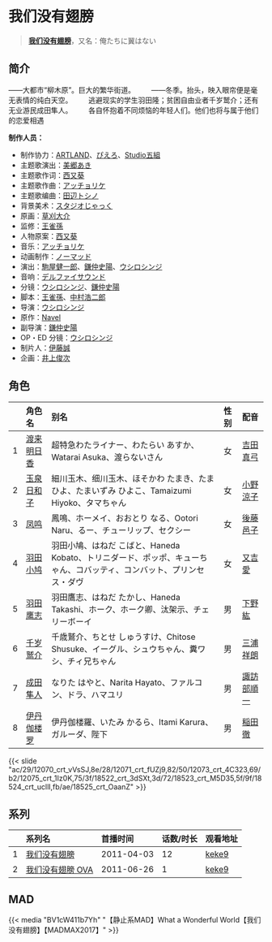 # 我们没有翅膀


> <u>**[我们没有翅膀](https://bgm.tv/subject/10213)**</u>，又名：俺たちに翼はない

## 简介

——大都市“柳木原”。巨大的繁华街道。
　　——冬季。抬头，映入眼帘便是毫无表情的纯白天空。
　　逃避现实的学生羽田隆；贫困自由业者千岁鹫介；还有无业游民成田隼人。
　　各自怀抱着不同烦恼的年轻人们。他们也将与属于他们的恋爱相遇

**制作人员：**
- 制作协力：[ARTLAND](https://bgm.tv/person/7118)、[ぴえろ](https://bgm.tv/person/320)、[Studio五組](https://bgm.tv/person/7316)
- 主题歌演出：[美郷あき](https://bgm.tv/person/6507)
- 主题歌作词：[西又葵](https://bgm.tv/person/2565)
- 主题歌作曲：[アッチョリケ](https://bgm.tv/person/2744)
- 主题歌编曲：[田辺トシノ](https://bgm.tv/person/14418)
- 背景美术：[スタジオじゃっく](https://bgm.tv/person/11891)
- 原画：[草刈大介](https://bgm.tv/person/13336)
- 监修：[王雀孫](https://bgm.tv/person/6189)
- 人物原案：[西又葵](https://bgm.tv/person/2565)
- 音乐：[アッチョリケ](https://bgm.tv/person/2744)
- 动画制作：[ノーマッド](https://bgm.tv/person/3118)
- 演出：[駒屋健一郎](https://bgm.tv/person/16096)、[鎌仲史陽](https://bgm.tv/person/13521)、[ウシロシンジ](https://bgm.tv/person/11565)
- 音响：[デルファイサウンド](https://bgm.tv/person/29859)
- 分镜：[ウシロシンジ](https://bgm.tv/person/11565)、[鎌仲史陽](https://bgm.tv/person/13521)
- 脚本：[王雀孫](https://bgm.tv/person/6189)、[中村浩二郎](https://bgm.tv/person/13235)
- 导演：[ウシロシンジ](https://bgm.tv/person/11565)
- 原作：[Navel](https://bgm.tv/person/2743)
- 副导演：[鎌仲史陽](https://bgm.tv/person/13521)
- OP・ED 分镜：[ウシロシンジ](https://bgm.tv/person/11565)
- 制片人：[伊藤誠](https://bgm.tv/person/8868)
- 企画：[井上俊次](https://bgm.tv/person/963)

## 角色

|     |   角色名   |   别名  | 性别 |  配音  |
|:--- |:------  |:----      |:---  |:--   |
| 1 | [渡来明日香](https://bgm.tv/character/12070) | 超特急わたライナー、わたらい あすか、Watarai Asuka、渡らないさん | 女 | [吉田真弓](https://bgm.tv/person/5926) |
| 2 | [玉泉日和子](https://bgm.tv/character/12071) | 細川玉木、细川玉木、ほそかわ たまき、たまひよ、たまいずみ ひよこ、Tamaizumi Hiyoko、タマちゃん | 女 | [小野涼子](https://bgm.tv/person/4727) |
| 3 | [凤鸣](https://bgm.tv/character/12073) | 鳳鳴、ホーメイ、おおとり なる、Ootori Naru、るー、チューリップ、セクシー | 女 | [後藤邑子](https://bgm.tv/person/4514) |
| 4 | [羽田小鸠](https://bgm.tv/character/12075) | 羽田小鳩、はねだ こばと、Haneda Kobato、トリニダード、ポッポ、キューちゃん、コバッティ、コンバット、プリンセス・ダヴ | 女 | [又吉愛](https://bgm.tv/person/5013) |
| 5 | [羽田鹰志](https://bgm.tv/character/18522) | 羽田鷹志、はねだ たかし、Haneda Takashi、ホーク、ホーク卿、汰架示、チェリーボーイ | 男 | [下野紘](https://bgm.tv/person/4262) |
| 6 | [千岁鹫介](https://bgm.tv/character/18523) | 千歳鷲介、ちとせ しゅうすけ、Chitose Shusuke、イーグル、シュウちゃん、糞ワシ、チィ兄ちゃん | 男 | [三浦祥朗](https://bgm.tv/person/4304) |
| 7 | [成田隼人](https://bgm.tv/character/18524) | なりた はやと、Narita Hayato、ファルコン、ドラ、ハマユリ | 男 | [諏訪部順一](https://bgm.tv/person/3864) |
| 8 | [伊丹伽楼罗](https://bgm.tv/character/18525) | 伊丹伽楼羅、いたみ かるら、Itami Karura、ガルーダ、陛下 | 男 | [稲田徹](https://bgm.tv/person/4373) |

{{< slide "ac/29/12070_crt_vVsSJ,8e/28/12071_crt_fUZj9,82/50/12073_crt_4C323,69/b2/12075_crt_1Iz0K,75/3f/18522_crt_3dSXt,3d/72/18523_crt_M5D35,5f/9f/18524_crt_ucllI,fb/ae/18525_crt_OaanZ" >}}

## 系列

|     | 系列名        | 首播时间       | 话数/时长 | 观看地址                                                    |
| :-- | :--------- | :--------- | :---- | :------------------------------------------------------ |
| 1   |[我们没有翅膀](https://bgm.tv/subject/10213)| 2011-04-03 | 12    | [keke9](https://www.keke9.app/play/24435-4-193784.html) |
| 2   |[我们没有翅膀 OVA](https://bgm.tv/subject/19322)| 2011-06-26 | 1     | [keke9](https://www.keke9.app/play/24435-4-193796.html) |


## MAD

{{< media  "BV1cW411b7Yh"
"【静止系MAD】What a Wonderful World【我们没有翅膀】【MADMAX2017】"  >}}
